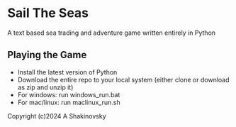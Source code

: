 # Sail The Seas
A text based sea trading and adventure game written entirely in Python
## Playing the Game
- Install the latest version of Python
- Download the entire repo to your local system (either clone or download as zip and unzip it)
- For windows: run windows_run.bat
- For mac/linux: run maclinux_run.sh

  
Copyright (c)2024 A Shakinovsky
